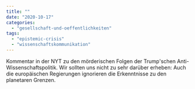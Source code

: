 ```yaml
---
title: ""
date: "2020-10-17"
categories: 
  - "gesellschaft-und-oeffentlichkeiten"
tags: 
  - "epistemic-crisis"
  - "wissenschaftskommunikation"
---
```


Kommentar in der NYT zu den mörderischen Folgen der Trump'schen Anti-Wissenschaftspolitik. Wir sollten uns nicht zu sehr darüber erheben: Auch die europäischen Regierungen ignorieren die Erkenntnisse zu den planetaren Grenzen.
